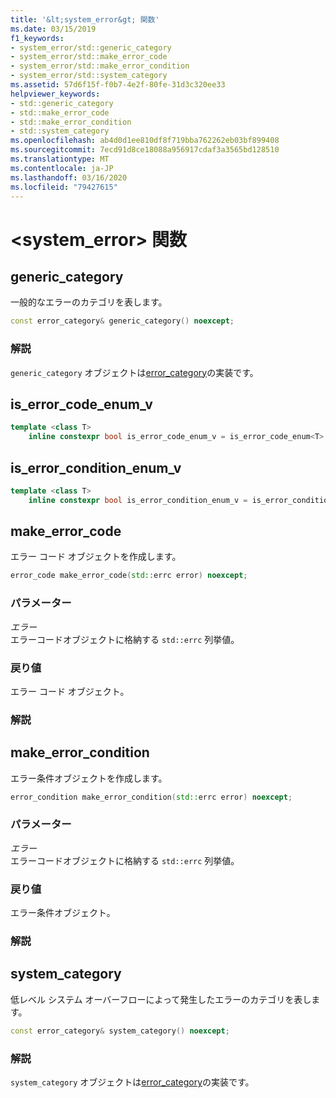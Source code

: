 ```yaml
---
title: '&lt;system_error&gt; 関数'
ms.date: 03/15/2019
f1_keywords:
- system_error/std::generic_category
- system_error/std::make_error_code
- system_error/std::make_error_condition
- system_error/std::system_category
ms.assetid: 57d6f15f-f0b7-4e2f-80fe-31d3c320ee33
helpviewer_keywords:
- std::generic_category
- std::make_error_code
- std::make_error_condition
- std::system_category
ms.openlocfilehash: ab4d0d1ee810df8f719bba762262eb03bf899408
ms.sourcegitcommit: 7ecd91d8ce18088a956917cdaf3a3565bd128510
ms.translationtype: MT
ms.contentlocale: ja-JP
ms.lasthandoff: 03/16/2020
ms.locfileid: "79427615"
---
```

# <a name="ltsystem_errorgt-functions"></a>&lt;system_error&gt; 関数

## <a name="generic_category"></a>generic_category

一般的なエラーのカテゴリを表します。

```cpp
const error_category& generic_category() noexcept;
```

### <a name="remarks"></a>解説

`generic_category` オブジェクトは[error_category](../standard-library/error-category-class.md)の実装です。

## <a name="is_error_code_enum_v"></a>is_error_code_enum_v

```cpp
template <class T> 
    inline constexpr bool is_error_code_enum_v = is_error_code_enum<T>::value;
```

## <a name="is_error_condition_enum_v"></a>is_error_condition_enum_v

```cpp
template <class T> 
    inline constexpr bool is_error_condition_enum_v = is_error_condition_enum<T>::value;
```

## <a name="make_error_code"></a>make_error_code

エラー コード オブジェクトを作成します。

```cpp
error_code make_error_code(std::errc error) noexcept;
```

### <a name="parameters"></a>パラメーター

*エラー*\
エラーコードオブジェクトに格納する `std::errc` 列挙値。

### <a name="return-value"></a>戻り値

エラー コード オブジェクト。

### <a name="remarks"></a>解説

## <a name="make_error_condition"></a>make_error_condition

エラー条件オブジェクトを作成します。

```cpp
error_condition make_error_condition(std::errc error) noexcept;
```

### <a name="parameters"></a>パラメーター

*エラー*\
エラーコードオブジェクトに格納する `std::errc` 列挙値。

### <a name="return-value"></a>戻り値

エラー条件オブジェクト。

### <a name="remarks"></a>解説

## <a name="system_category"></a>system_category

低レベル システム オーバーフローによって発生したエラーのカテゴリを表します。

```cpp
const error_category& system_category() noexcept;
```

### <a name="remarks"></a>解説

`system_category` オブジェクトは[error_category](../standard-library/error-category-class.md)の実装です。
